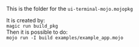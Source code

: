 This is the folder for the `ui-terminal-mojo.mojopkg`  

It is created by:  
`magic run build_pkg`  
Then it is possible to do:  
`mojo run -I build examples/example_app.mojo`  
